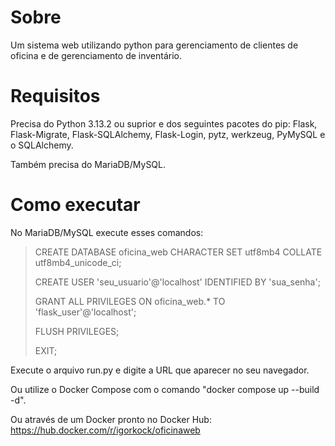 # Sobre
Um sistema web utilizando python para gerenciamento de clientes de oficina e de gerenciamento de inventário.

# Requisitos
Precisa do Python 3.13.2 ou suprior e dos seguintes pacotes do pip: Flask, Flask-Migrate, Flask-SQLAlchemy, Flask-Login, pytz, werkzeug, PyMySQL e o SQLAlchemy.

Também precisa do MariaDB/MySQL.

# Como executar
No MariaDB/MySQL execute esses comandos:
> CREATE DATABASE oficina_web CHARACTER SET utf8mb4 COLLATE utf8mb4_unicode_ci;
> 
> CREATE USER 'seu_usuario'@'localhost' IDENTIFIED BY 'sua_senha';
> 
> GRANT ALL PRIVILEGES ON oficina_web.* TO 'flask_user'@'localhost';
> 
> FLUSH PRIVILEGES;
>
> EXIT;

Execute o arquivo run.py e digite a URL que aparecer no seu navegador.

Ou utilize o Docker Compose com o comando "docker compose up --build -d".

Ou através de um Docker pronto no Docker Hub: https://hub.docker.com/r/igorkock/oficinaweb
